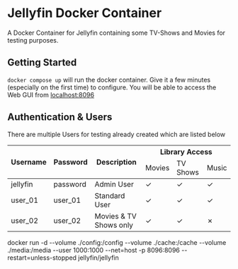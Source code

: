 # Jellyfin Docker Container
A Docker Container for Jellyfin containing some TV-Shows and Movies for testing purposes.


## Getting Started
`docker compose up` will run the docker container. Give it a few minutes (especially on the first time) to configure. You will be able to access the Web GUI from [localhost:8096](http://localhost:8096)


## Authentication & Users
There are multiple Users for testing already created which are listed below 

<table>
<thead>
  <tr>
    <th rowspan="2">Username</th>
    <th rowspan="2">Password</th>
    <th rowspan="2">Description</th>
    <th colspan="3">Library Access</th>
  </tr>
  <tr>
    <td>Movies</td>
    <td>TV Shows</td>
    <td>Music</td>
  </tr>
</thead>
<tbody>
  <tr>
    <td>jellyfin</td>
    <td>password</td>
    <td>Admin User</td>
    <td>✓</td>
    <td>✓</td>
    <td>✓</td>
  </tr>
  <tr>
    <td>user_01</td>
    <td>user_01</td>
    <td>Standard User</td>
    <td>✓</td>
    <td>✓</td>
    <td>✓</td>
  </tr>
  <tr>
    <td>user_02</td>
    <td>user_02</td>
    <td>Movies &amp; TV Shows only</td>
    <td>✓</td>
    <td>✓</td>
    <td>✗</td>
  </tr>
</tbody>
</table>

<!-- ## Test Footage
There will be 5 different test footage videos (just the one for know):
- [Test Footage 01 - Description]()
- [Test Footage 02 - Description]()
- [Test Footage 03 - Description]()
- [Test Footage 04 - Description]()
- [Test Footage 05 - Description]()

### Video & Audio Codecs -->


docker run -d --volume ./config:/config --volume ./cache:/cache --volume ./media:/media --user 1000:1000 --net=host -p 8096:8096  --restart=unless-stopped jellyfin/jellyfin 